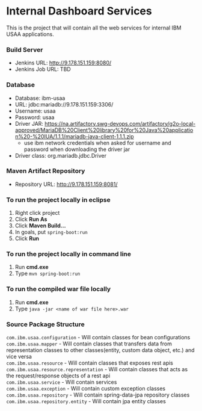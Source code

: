 # Internal Dashboard Services
This is the project that will contain all the web services for internal IBM USAA applications.

### Build Server
 - Jenkins URL: http://9.178.151.159:8080/  
 - Jenkins Job URL: TBD
   
### Database
 - Database: ibm-usaa  
 - URL: jdbc:mariadb://9.178.151.159:3306/  
 - Username: usaa  
 - Password: usaa  
 - Driver JAR: https://na.artifactory.swg-devops.com/artifactory/g2o-local-approved/MariaDB%20Client%20library%20for%20Java%20application%20-%20IUA/1.1.1/mariadb-java-client-1.1.1.zip
    - use ibm network credentials when asked for username and password when downloading the driver jar
 - Driver class: org.mariadb.jdbc.Driver  
   
### Maven Artifact Repository 
 - Repository URL: http://9.178.151.159:8081/  

### To run the project locally in eclipse
1. Right click project  
2. Click **Run As**  
3. Click **Maven Build...**  
4. In goals, put `spring-boot:run`
5. Click **Run**
    
### To run the project locally in command line
1. Run **cmd.exe**
2. Type `mvn spring-boot:run`

### To run the compiled war file locally
1. Run **cmd.exe**
2. Type `java -jar <name of war file here>.war`

### Source Package Structure 
`com.ibm.usaa.configuration` - Will contain classes for bean configurations  
`com.ibm.usaa.mapper` - Will contain classes that transfers data from representation classes to other classes(entity, custom data object, etc.) and vice versa  
`com.ibm.usaa.resource` - Will contain classes that exposes rest apis  
`com.ibm.usaa.resource.representation` - Will contain classes that acts as the request/response objects of a rest api  
`com.ibm.usaa.service` - Will contain services   
`com.ibm.usaa.exception` - Will contain custom exception classes   
`com.ibm.usaa.repository` - Will contain spring-data-jpa repository classes  
`com.ibm.usaa.repository.entity` - Will contain jpa entity classes  
